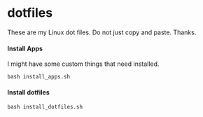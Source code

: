 # dotfiles
These are my Linux dot files. Do not just copy and paste. Thanks.

#### Install Apps

I might have some custom things that need installed.

```
bash install_apps.sh
```

#### Install dotfiles
```
bash install_dotfiles.sh
```
